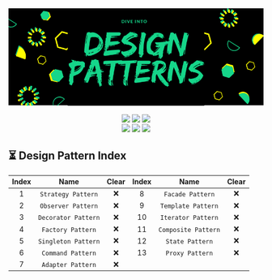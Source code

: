 <div align="center">
  <img src="/Resources/Design_Pattern_Image.png"/>
</div>

<p align="center">
  <img src="https://img.shields.io/badge/Ubuntu-E95420.svg?&style=for-the-badge&logo=Ubuntu&logoColor=white"/>
  <img src="https://img.shields.io/badge/C++-3178C6.svg?&style=for-the-badge&logo=Cplusplus&logoColor=white"/>
  <img src="https://img.shields.io/badge/Java-D14836.svg?&style=for-the-badge&logo=Java&logoColor=white"/><br>
  <img src="https://img.shields.io/badge/Vim-019733.svg?&style=for-the-badge&logo=Vim&logoColor=white"/>
  <img src="https://img.shields.io/badge/Visual%20Studio%20Code-007ACC.svg?&style=for-the-badge&logo=Visual%20Studio%20Code&logoColor=white"/>
  <img src="https://img.shields.io/badge/Git-F05032.svg?&style=for-the-badge&logo=Git&logoColor=white"/>
</p>

## :hourglass_flowing_sand: Design Pattern Index
|Index|        Name       |Clear|Index| Name|Clear|
|:---:|:-----------------:|:---:|:--:|:-----------------:|:---:|
|  1  | `Strategy Pattern`| :x: | 8|  `Facade Pattern` | :x: |
|  2  | `Observer Pattern`| :x: | 9| `Template Pattern`| :x: |
|  3  |`Decorator Pattern`| :x: |10| `Iterator Pattern`| :x: |
|  4  | `Factory Pattern` | :x: |11|`Composite Pattern`| :x: |
|  5  |`Singleton Pattern`| :x: |12|  `State Pattern`  | :x: |
|  6  | `Command Pattern` | :x: |13|  `Proxy Pattern`  | :x: |
|  7  | `Adapter Pattern` | :x: |  |                   |     |
